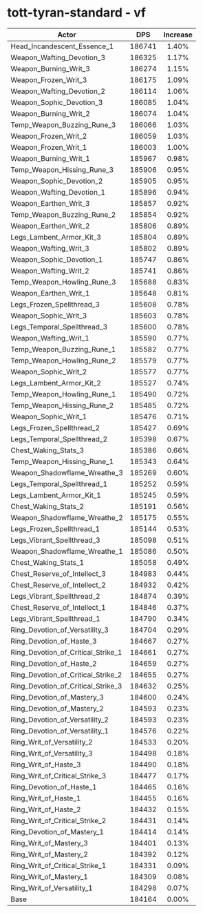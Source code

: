 # tott-tyran-standard - vf
| Actor | DPS | Increase |
|---|:---:|:---:|
|Head_Incandescent_Essence_1|186741|1.40%|
|Weapon_Wafting_Devotion_3|186325|1.17%|
|Weapon_Burning_Writ_3|186274|1.15%|
|Weapon_Frozen_Writ_3|186175|1.09%|
|Weapon_Wafting_Devotion_2|186114|1.06%|
|Weapon_Sophic_Devotion_3|186085|1.04%|
|Weapon_Burning_Writ_2|186074|1.04%|
|Temp_Weapon_Buzzing_Rune_3|186066|1.03%|
|Weapon_Frozen_Writ_2|186059|1.03%|
|Weapon_Frozen_Writ_1|186003|1.00%|
|Weapon_Burning_Writ_1|185967|0.98%|
|Temp_Weapon_Hissing_Rune_3|185906|0.95%|
|Weapon_Sophic_Devotion_2|185905|0.95%|
|Weapon_Wafting_Devotion_1|185896|0.94%|
|Weapon_Earthen_Writ_3|185857|0.92%|
|Temp_Weapon_Buzzing_Rune_2|185854|0.92%|
|Weapon_Earthen_Writ_2|185806|0.89%|
|Legs_Lambent_Armor_Kit_3|185804|0.89%|
|Weapon_Wafting_Writ_3|185802|0.89%|
|Weapon_Sophic_Devotion_1|185747|0.86%|
|Weapon_Wafting_Writ_2|185741|0.86%|
|Temp_Weapon_Howling_Rune_3|185688|0.83%|
|Weapon_Earthen_Writ_1|185648|0.81%|
|Legs_Frozen_Spellthread_3|185608|0.78%|
|Weapon_Sophic_Writ_3|185603|0.78%|
|Legs_Temporal_Spellthread_3|185600|0.78%|
|Weapon_Wafting_Writ_1|185590|0.77%|
|Temp_Weapon_Buzzing_Rune_1|185582|0.77%|
|Temp_Weapon_Howling_Rune_2|185579|0.77%|
|Weapon_Sophic_Writ_2|185577|0.77%|
|Legs_Lambent_Armor_Kit_2|185527|0.74%|
|Temp_Weapon_Howling_Rune_1|185490|0.72%|
|Temp_Weapon_Hissing_Rune_2|185485|0.72%|
|Weapon_Sophic_Writ_1|185476|0.71%|
|Legs_Frozen_Spellthread_2|185427|0.69%|
|Legs_Temporal_Spellthread_2|185398|0.67%|
|Chest_Waking_Stats_3|185386|0.66%|
|Temp_Weapon_Hissing_Rune_1|185343|0.64%|
|Weapon_Shadowflame_Wreathe_3|185269|0.60%|
|Legs_Temporal_Spellthread_1|185252|0.59%|
|Legs_Lambent_Armor_Kit_1|185245|0.59%|
|Chest_Waking_Stats_2|185191|0.56%|
|Weapon_Shadowflame_Wreathe_2|185175|0.55%|
|Legs_Frozen_Spellthread_1|185144|0.53%|
|Legs_Vibrant_Spellthread_3|185098|0.51%|
|Weapon_Shadowflame_Wreathe_1|185086|0.50%|
|Chest_Waking_Stats_1|185058|0.49%|
|Chest_Reserve_of_Intellect_3|184983|0.44%|
|Chest_Reserve_of_Intellect_2|184932|0.42%|
|Legs_Vibrant_Spellthread_2|184874|0.39%|
|Chest_Reserve_of_Intellect_1|184846|0.37%|
|Legs_Vibrant_Spellthread_1|184790|0.34%|
|Ring_Devotion_of_Versatility_3|184704|0.29%|
|Ring_Devotion_of_Haste_3|184667|0.27%|
|Ring_Devotion_of_Critical_Strike_1|184661|0.27%|
|Ring_Devotion_of_Haste_2|184659|0.27%|
|Ring_Devotion_of_Critical_Strike_2|184655|0.27%|
|Ring_Devotion_of_Critical_Strike_3|184632|0.25%|
|Ring_Devotion_of_Mastery_3|184600|0.24%|
|Ring_Devotion_of_Mastery_2|184593|0.23%|
|Ring_Devotion_of_Versatility_2|184593|0.23%|
|Ring_Devotion_of_Versatility_1|184576|0.22%|
|Ring_Writ_of_Versatility_2|184533|0.20%|
|Ring_Writ_of_Versatility_3|184498|0.18%|
|Ring_Writ_of_Haste_3|184490|0.18%|
|Ring_Writ_of_Critical_Strike_3|184477|0.17%|
|Ring_Devotion_of_Haste_1|184465|0.16%|
|Ring_Writ_of_Haste_1|184455|0.16%|
|Ring_Writ_of_Haste_2|184432|0.15%|
|Ring_Writ_of_Critical_Strike_2|184431|0.14%|
|Ring_Devotion_of_Mastery_1|184414|0.14%|
|Ring_Writ_of_Mastery_3|184401|0.13%|
|Ring_Writ_of_Mastery_2|184392|0.12%|
|Ring_Writ_of_Critical_Strike_1|184331|0.09%|
|Ring_Writ_of_Mastery_1|184309|0.08%|
|Ring_Writ_of_Versatility_1|184298|0.07%|
|Base|184164|0.00%|
